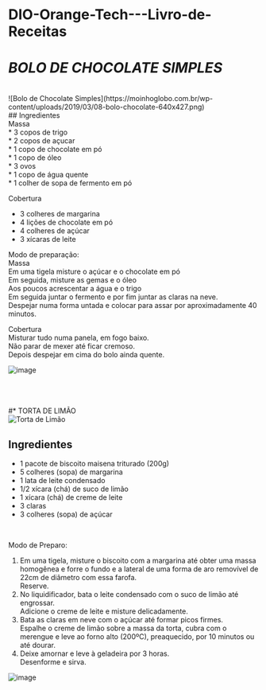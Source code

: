 # DIO-Orange-Tech---Livro-de-Receitas

# *BOLO DE CHOCOLATE SIMPLES*
<br>
![Bolo de Chocolate Simples](https://moinhoglobo.com.br/wp-content/uploads/2019/03/08-bolo-chocolate-640x427.png)
<br>
## Ingredientes
<br>
Massa <br>
* 3 copos de trigo <br>
* 2 copos de açucar <br>
* 1 copo de chocolate em pó <br>
* 1 copo de óleo <br>
* 3 ovos <br>
* 1 copo de água quente <br>
* 1 colher de sopa de fermento em pó <br>

Cobertura <br>
* 3 colheres de margarina <br>
* 4 lições de chocolate em pó <br>
* 4 colheres de açúcar <br>
* 3 xícaras de leite <br>
 
Modo de preparação: <br>
Massa <br>
Em uma tigela misture o açúcar e o chocolate em pó <br>
Em seguida, misture as gemas e o óleo <br>
Aos poucos acrescentar a água e o trigo <br>
Em seguida juntar o fermento e por fim juntar as claras na neve. <br>
Despejar numa forma untada e colocar para assar por aproximadamente 40 minutos. <br>

Cobertura <br>
Misturar tudo numa panela, em fogo baixo. <br>
Não parar de mexer até ficar cremoso. <br>
Depois despejar em cima do bolo ainda quente. <br>

![image](https://user-images.githubusercontent.com/71258083/199806781-9364e490-dbde-48f6-9877-2f5b77e95f69.png)
 <br>
 <br>
 <br>
 <br>
 
#* TORTA DE LIMÃO
<br>
![Torta de Limão](https://encrypted-tbn0.gstatic.com/images?q=tbn:ANd9GcT54n1LF2B38HNFy-IBobeaFlzSSFCHtRXfmg&usqp=CAU)
<br>

## Ingredientes <br>
* 1 pacote de biscoito maisena triturado (200g) <br>
* 5 colheres (sopa) de margarina <br>
* 1 lata de leite condensado <br>
* 1/2 xícara (chá) de suco de limão <br>
* 1 xícara (chá) de creme de leite <br>
* 3 claras <br>
* 3 colheres (sopa) de açúcar <br>

<br>

Modo de Preparo: <br>
1. Em uma tigela, misture o biscoito com a margarina até obter uma massa homogênea e forre o fundo e a lateral de uma forma de aro removível de 22cm de diâmetro com essa farofa. <br>
Reserve. <br>
2. No liquidificador, bata o leite condensado com o suco de limão até engrossar. <br> 
Adicione o creme de leite e misture delicadamente. <br>
3. Bata as claras em neve com o açúcar até formar picos firmes. <br> 
Espalhe o creme de limão sobre a massa da torta, cubra com o merengue e leve ao forno alto (200ºC), preaquecido, por 10 minutos ou até dourar. <br>
4. Deixe amornar e leve à geladeira por 3 horas. <br>
Desenforme e sirva. <br>

![image](https://user-images.githubusercontent.com/71258083/199808624-ff523242-538d-4f6e-9971-3e6c28233168.png)
